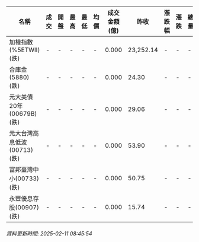 | 名稱 | 成交 | 開盤 | 最高 | 最低 | 均價 | 成交金額(億) | 昨收 | 漲跌幅 | 漲跌 | 總量 | 昨量 | 振幅 |
| -------- | -------- | -------- | -------- |-------- | -------- | -------- |-------- |-------- |-------- | -------- | -------- |-------- |
|加權指數(%5ETWII) (跌)|-|-|-|-|-|0.000|23,252.14|-|-|-|-|0.00%|
|合庫金(5880) (跌)|-|-|-|-|-|0.000|24.30|-|-|-|-|0.00%|
|元大美債20年(00679B) (跌)|-|-|-|-|-|0.000|29.06|-|-|-|-|0.00%|
|元大台灣高息低波(00713) (跌)|-|-|-|-|-|0.000|53.90|-|-|-|-|0.00%|
|富邦臺灣中小(00733) (跌)|-|-|-|-|-|0.000|50.75|-|-|-|-|0.00%|
|永豐優息存股(00907) (跌)|-|-|-|-|-|0.000|15.74|-|-|-|-|0.00%|
###### 資料更新時間: 2025-02-11 08:45:54